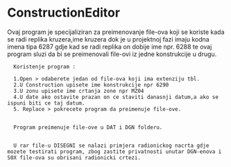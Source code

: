 # ConstructionEditor

Ovaj program je specijaliziran za preimenovanje file-ova koji se koriste kada se radi replika kruzera,ime kruzera dok je u projektnoj fazi imaju kodna imena tipa 6287 gdje kad se radi replika on dobije ime npr. 6288 te ovaj program sluzi da bi se preimenovali file-ovi iz jedne konstrukcije u drugu.

      Koristenje program :

      1.Open > odaberete jedan od file-ova koji ima extenziju tbl.
      2.U Construction upisete ime konstrukcije npr 6290
      3.U zonu upisete ime crtanja zone npr MZ04
      4.U date ako ostavite prazan on ce staviti danasnji datum,a ako se ispuni biti ce taj datum.
      5. Replace > pokrecete program da preimenuje file-ove.


      Program preimenuje file-ove u DAT i DGN folderu.
      
      
      U rar file-u DISEGNI se nalazi primjera radionickog nacrta gdje mozete testirati program, zbog zastite privatnosti unutar DGN-enova i S0X file-ova su obrisani radionicki crtezi.
